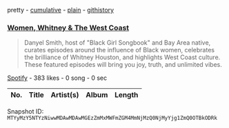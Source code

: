 pretty - [cumulative](/playlists/cumulative/37i9dQZF1DX4VdAVvrITvr.md) - [plain](/playlists/plain/37i9dQZF1DX4VdAVvrITvr) - [githistory](https://github.githistory.xyz/mackorone/spotify-playlist-archive/blob/main/playlists/plain/37i9dQZF1DX4VdAVvrITvr)

### [Women, Whitney & The West Coast](https://open.spotify.com/playlist/37i9dQZF1DX4VdAVvrITvr)

> Danyel Smith, host of "Black Girl Songbook" and Bay Area native, curates episodes around the influence of Black women, celebrates the brilliance of Whitney Houston, and highlights West Coast culture\. These featured episodes will bring you joy, truth, and unlimited vibes.

[Spotify](https://open.spotify.com/user/spotify) - 383 likes - 0 song - 0 sec

| No. | Title | Artist(s) | Album | Length |
|---|---|---|---|---|

Snapshot ID: `MTYyMzY5NTYzNiwwMDAwMDAwMGEzZmMxMWFmZGM4MmNjMzQ0NjMyYjg1ZmQ0OTBkODRk`
